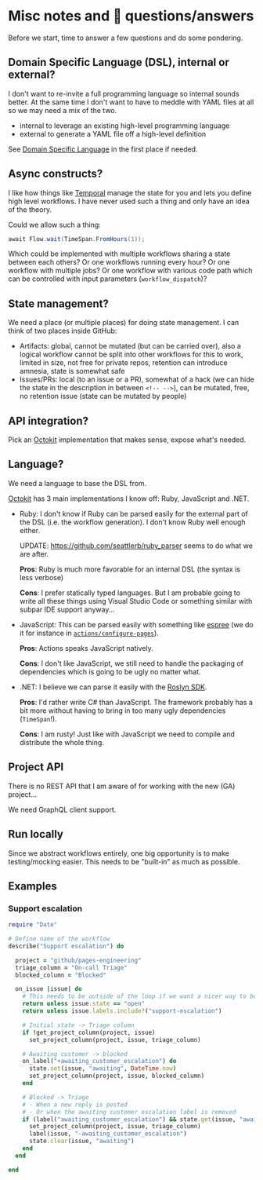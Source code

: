 # Misc notes and 🦆 questions/answers

Before we start, time to answer a few questions and do some pondering.

## Domain Specific Language (DSL), internal or external?

I don't want to re-invite a full programming language so internal sounds better. At the same time I don't want to have to meddle with YAML files at all so we may need a mix of the two.

- internal to leverage an existing high-level programming language
- external to generate a YAML file off a high-level definition

See [Domain Specific Language][dsl-fowler] in the first place if needed.

## Async constructs?

I like how things like [Temporal][temporal] manage the state for you and lets you define high level workflows. I have never used such a thing and only have an idea of the theory.

Could we allow such a thing:

```csharp
await Flow.wait(TimeSpan.FromHours(1));
```

Which could be implemented with multiple workflows sharing a state between each others? Or one workflows running every hour? Or one workflow with multiple jobs? Or one workflow with various code path which can be controlled with input parameters (`workflow_dispatch`)?

## State management?

We need a place (or multiple places) for doing state management. I can think of two places inside GitHub:

- Artifacts: global, cannot be mutated (but can be carried over), also a logical workflow cannot be split into other workflows for this to work, limited in size, not free for private repos, retention can introduce amnesia, state is somewhat safe
- Issues/PRs: local (to an issue or a PR), somewhat of a hack (we can hide the state in the description in between `<!-- -->`), can be mutated, free, no retention issue (state can be mutated by people)

## API integration?

Pick an [Octokit][octokit] implementation that makes sense, expose what's needed.

## Language?

We need a language to base the DSL from.

[Octokit][octokit] has 3 main implementations I know off: Ruby, JavaScript and .NET.

- Ruby: I don't know if Ruby can be parsed easily for the external part of the DSL (i.e. the workflow generation). I don't know Ruby well enough either.

  UPDATE: https://github.com/seattlerb/ruby_parser seems to do what we are after.

  **Pros**: Ruby is much more favorable for an internal DSL (the syntax is less verbose)

  **Cons**: I prefer statically typed languages. But I am probable going to write all these things using Visual Studio Code or something similar with subpar IDE support anyway...

- JavaScript: This can be parsed easily with something like [espree][espree] (we do it for instance in [`actions/configure-pages`][configure-pages]).

  **Pros**: Actions speaks JavaScript natively.

  **Cons**: I don't like JavaScript, we still need to handle the packaging of dependencies which is going to be ugly no matter what.

- .NET: I believe we can parse it easily with the [Roslyn SDK][roslyn-sdk].

   **Pros**: I'd rather write C# than JavaScript. The framework probably has a bit more without having to bring in too many ugly dependencies (`TimeSpan`!).

   **Cons**: I am rusty! Just like with JavaScript we need to compile and distribute the whole thing.

## Project API

There is no REST API that I am aware of for working with the new (GA) project...

We need GraphQL client support.

## Run locally

Since we abstract workflows entirely, one big opportunity is to make testing/mocking easier. This needs to be "built-in" as much as possible.

## Examples

### Support escalation

```ruby
require "Date"

# Define name of the workflow
describe("Support escalation") do

  project = "github/pages-engineering"
  triage_column = "On-call Triage"
  blocked_column = "Blocked"

  on_issue |issue| do
    # This needs to be outside of the loop if we want a nicer way to be smart about it
    return unless issue.state == "open"
    return unless issue.labels.include?("support-escalation")

    # Initial state -> Triage column
    if !get_project_column(project, issue)
      set_project_column(project, issue, triage_column)

    # Awaiting customer -> blocked
    on_label("+awaiting_customer_escalation") do
      state.set(issue, "awaiting", DateTime.now)
      set_project_column(project, issue, blocked_column)
    end

    # Blocked -> Triage
    # - When a new reply is posted
    # - Or when the awaiting customer escalation label is removed
    if (label("awaiting_customer_escalation") && state.get(issue, "awaiting") < last_comment(issue).date) || !label("awaiting_customer_escalation")
      set_project_column(project, issue, triage_column)
      label(issue, "-awaiting_customer_escalation")
      state.clear(issue, "awaiting")
    end
  end

end
```


<!-- References -->
[dsl-fowler]: https://martinfowler.com/bliki/DomainSpecificLanguage.html
[temporal]: https://www.temporal.io/
[octokit]: https://github.com/octokit
[roslyn-sdk]: https://learn.microsoft.com/en-us/dotnet/csharp/roslyn-sdk/
[configure-pages]: https://github.com/actions/configure-pages
[espree]: https://github.com/eslint/espree